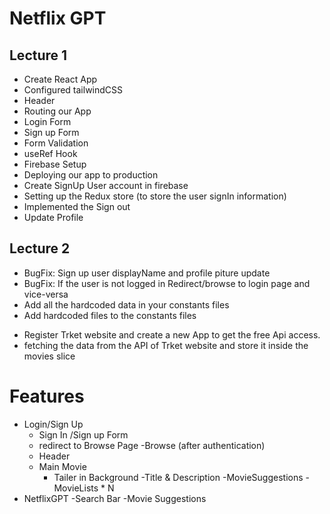 # Netflix GPT

## Lecture 1
- Create React App
- Configured tailwindCSS
- Header
- Routing our App
- Login Form
- Sign up Form
- Form Validation
- useRef Hook
- Firebase Setup
- Deploying our app to production
- Create SignUp User account in firebase
- Setting up the Redux store (to store the user signIn information)
- Implemented the Sign out
- Update Profile 

## Lecture 2
- BugFix: Sign up user displayName and profile piture update
- BugFix: If the user is not logged in Redirect/browse to login page and vice-versa
- Add all the hardcoded data in your constants files
- Add hardcoded files to the constants files
<!-- - Register  TMDB API & create an app & get access token
- Get Data from TMDB now Playing movies list API -->
- Register Trket website and create a new App to get the free Api access.
- fetching the data from the API of Trket website and store it inside the movies slice




# Features

- Login/Sign Up
  - Sign In /Sign up Form
  - redirect to Browse Page
-Browse (after authentication)
  - Header
  - Main Movie
    - Tailer in Background
        -Title & Description
        -MovieSuggestions
            -MovieLists * N
- NetflixGPT
    -Search Bar
    -Movie Suggestions
